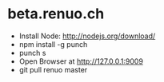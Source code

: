 beta.renuo.ch
=============
* Install Node: http://nodejs.org/download/
* npm install -g punch
* punch s
* Open Browser at http://127.0.0.1:9009
* git pull renuo master

